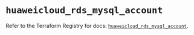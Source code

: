 # `huaweicloud_rds_mysql_account`

Refer to the Terraform Registry for docs: [`huaweicloud_rds_mysql_account`](https://registry.terraform.io/providers/huaweicloud/huaweicloud/1.71.1/docs/resources/rds_mysql_account).

